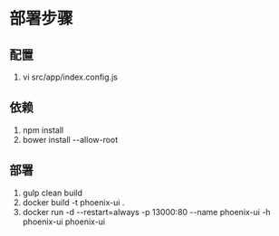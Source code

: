 # 部署步骤

## 配置
1. vi src/app/index.config.js

## 依赖
1. npm install
2. bower install --allow-root

## 部署
1. gulp clean build
2. docker build -t phoenix-ui .
3. docker run -d --restart=always -p 13000:80 --name phoenix-ui -h phoenix-ui  phoenix-ui
